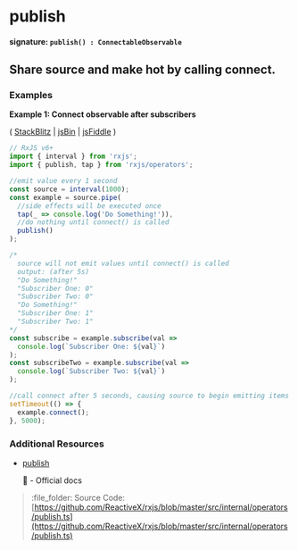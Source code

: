# publish

#### signature: `publish() : ConnectableObservable`

## Share source and make hot by calling connect.

### Examples

**Example 1: Connect observable after subscribers**

\( [StackBlitz](https://stackblitz.com/edit/typescript-zje8ms?file=index.ts&devtoolsheight=100) \| [jsBin](http://jsbin.com/laguvecixi/edit?js,console) \| [jsFiddle](https://jsfiddle.net/btroncone/fpe6csaz/) \)

```javascript
// RxJS v6+
import { interval } from 'rxjs';
import { publish, tap } from 'rxjs/operators';

//emit value every 1 second
const source = interval(1000);
const example = source.pipe(
  //side effects will be executed once
  tap(_ => console.log('Do Something!')),
  //do nothing until connect() is called
  publish()
);

/*
  source will not emit values until connect() is called
  output: (after 5s)
  "Do Something!"
  "Subscriber One: 0"
  "Subscriber Two: 0"
  "Do Something!"
  "Subscriber One: 1"
  "Subscriber Two: 1"
*/
const subscribe = example.subscribe(val =>
  console.log(`Subscriber One: ${val}`)
);
const subscribeTwo = example.subscribe(val =>
  console.log(`Subscriber Two: ${val}`)
);

//call connect after 5 seconds, causing source to begin emitting items
setTimeout(() => {
  example.connect();
}, 5000);
```

### Additional Resources

* [publish](https://rxjs.dev/api/operators/publish)

  :newspaper: - Official docs

> :file\_folder: Source Code: [https://github.com/ReactiveX/rxjs/blob/master/src/internal/operators/publish.ts](https://github.com/ReactiveX/rxjs/blob/master/src/internal/operators/publish.ts)

